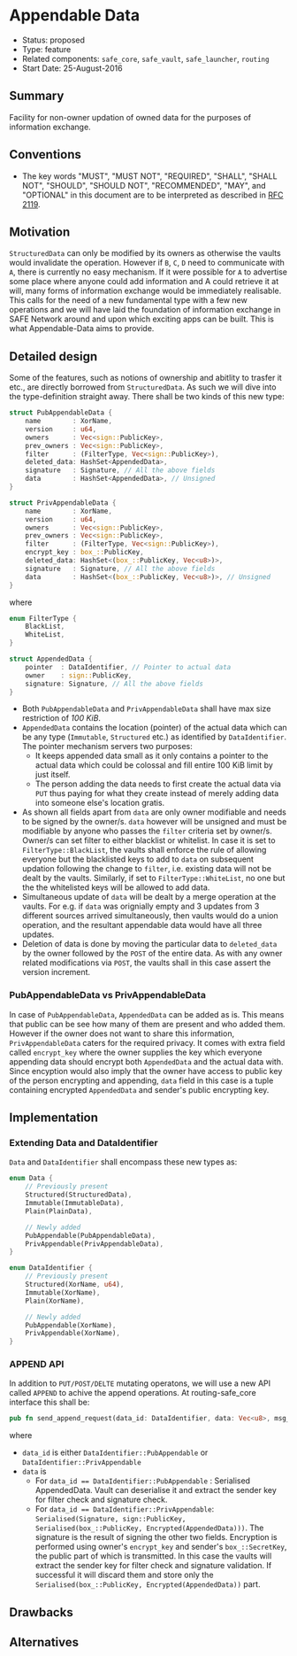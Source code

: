 # Appendable Data
- Status: proposed
- Type: feature
- Related components: `safe_core`, `safe_vault`, `safe_launcher`, `routing`
- Start Date: 25-August-2016

## Summary
Facility for non-owner updation of owned data for the purposes of information exchange.

## Conventions
- The key words "MUST", "MUST NOT", "REQUIRED", "SHALL", "SHALL NOT", "SHOULD", "SHOULD NOT", "RECOMMENDED", "MAY", and "OPTIONAL" in this document are to be interpreted as described in [RFC 2119](http://tools.ietf.org/html/rfc2119).

## Motivation
`StructuredData` can only be modified by its owners as otherwise the vaults would invalidate the operation. However if `B`, `C`, `D` need to communicate with `A`, there is currently no easy mechanism. If it were possible for `A` to advertise some place where anyone could add information and A could retrieve it at will, many forms of information exchange would be immediately realisable. This calls for the need of a new fundamental type with a few new operations and we will have laid the foundation of information exchange in SAFE Network around and upon which exciting apps can be built. This is what Appendable-Data aims to provide.

## Detailed design
Some of the features, such as notions of ownership and abitlity to trasfer it etc., are directly borrowed from `StructuredData`. As such we will dive into the type-definition straight away. There shall be two kinds of this new type:
```rust
struct PubAppendableData {
    name        : XorName,
    version     : u64,
    owners      : Vec<sign::PublicKey>,
    prev_owners : Vec<sign::PublicKey>,
    filter      : (FilterType, Vec<sign::PublicKey>),
    deleted_data: HashSet<AppendedData>,
    signature   : Signature, // All the above fields
    data        : HashSet<AppendedData>, // Unsigned
}

struct PrivAppendableData {
    name        : XorName,
    version     : u64,
    owners      : Vec<sign::PublicKey>,
    prev_owners : Vec<sign::PublicKey>,
    filter      : (FilterType, Vec<sign::PublicKey>),
    encrypt_key : box_::PublicKey,
    deleted_data: HashSet<(box_::PublicKey, Vec<u8>)>,
    signature   : Signature, // All the above fields
    data        : HashSet<(box_::PublicKey, Vec<u8>)>, // Unsigned
}
```
where
```rust
enum FilterType {
    BlackList,
    WhiteList,
}

struct AppendedData {
    pointer  : DataIdentifier, // Pointer to actual data
    owner    : sign::PublicKey,
    signature: Signature, // All the above fields
}
```

- Both `PubAppendableData` and `PrivAppendableData` shall have max size restriction of *100 KiB*.
- `AppendedData` contains the location (pointer) of the actual data which can be any type (`Immutable`, `Structured` etc.) as identified by `DataIdentifier`. The pointer mechanism servers two purposes:
  - It keeps appended data small as it only contains a pointer to the actual data which could be colossal and fill entire 100 KiB limit by just itself.
  - The person adding the data needs to first create the actual data via `PUT` thus paying for what they create instead of merely adding data into someone else's location gratis.
- As shown all fields apart from `data` are only owner modifiable and needs to be signed by the owner/s. `data` however will be unsigned and must be modifiable by anyone who passes the `filter` criteria set by owner/s. Owner/s can set filter to either blacklist or whitelist. In case it is set to `FilterType::BlackList`, the vaults shall enforce the rule of allowing everyone but the blacklisted keys to add to `data` on subsequent updation following the change to `filter`, i.e. existing data will not be dealt by the vaults. Similarly, if set to `FilterType::WhiteList`, no one but the the whitelisted keys will be allowed to add data.
- Simultaneous update of `data` will be dealt by a merge operation at the vaults. For e.g. if `data` was orignially empty and 3 updates from 3 different sources arrived simultaneously, then vaults would do a union operation, and the resultant appendable data would have all three updates.
- Deletion of data is done by moving the particular data to `deleted_data` by the owner followed by the `POST` of the entire data. As with any owner related modifications via `POST`, the vaults shall in this case assert the version increment.

### PubAppendableData vs PrivAppendableData
In case of `PubAppendableData`, `AppendedData` can be added as is. This means that public can be see how many of them are present and who added them. However if the owner does not want to share this information, `PrivAppendableData` caters for the required privacy. It comes with extra field called `encrypt_key` where the owner supplies the key which everyone appending data should encrypt both `AppendedData` and the actual data with. Since encyption would also imply that the owner have access to public key of the person encrypting and appending, `data` field in this case is a tuple containing encrypted `AppendedData` and sender's public encrypting key.

## Implementation
### Extending Data and DataIdentifier
`Data` and `DataIdentifier` shall encompass these new types as:
```rust
enum Data {
    // Previously present
    Structured(StructuredData),
    Immutable(ImmutableData),
    Plain(PlainData),

    // Newly added
    PubAppendable(PubAppendableData),
    PrivAppendable(PrivAppendableData),
}

enum DataIdentifier {
    // Previously present
    Structured(XorName, u64),
    Immutable(XorName),
    Plain(XorName),

    // Newly added
    PubAppendable(XorName),
    PrivAppendable(XorName),
}
```

### APPEND API
In addition to `PUT/POST/DELTE` mutating operatons, we will use a new API called `APPEND` to achive the append operations. At routing-safe_core interface this shall be:
```rust
pub fn send_append_request(data_id: DataIdentifier, data: Vec<u8>, msg_id: MessageId) -> Result<(), InterfaceError>;
```
where
- `data_id` is either `DataIdentifier::PubAppendable` or `DataIdentifier::PrivAppendable`
- `data` is
  - For `data_id == DataIdentifier::PubAppendable` : Serialised AppendedData. Vault can deserialise it and extract the sender key for filter check and signature check.
  - For `data_id == DataIdentifier::PrivAppendable`: `Serialised(Signature, sign::PublicKey, Serialised(box_::PublicKey, Encrypted(AppendedData)))`. The signature is the result of signing the other two fields. Encryption is performed using owner's `encrypt_key` and sender's `box_::SecretKey`, the public part of which is transmitted. In this case the vaults will extract the sender key for filter check and signature validation. If successful it will discard them and store only the `Serialised(box_::PublicKey, Encrypted(AppendedData))` part.

## Drawbacks

## Alternatives

